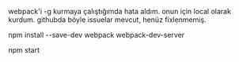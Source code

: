 webpack'i -g kurmaya çalıştığımda hata aldım. onun için local olarak kurdum. githubda böyle issuelar mevcut, henüz fixlenmemiş.

npm install --save-dev webpack webpack-dev-server

npm start